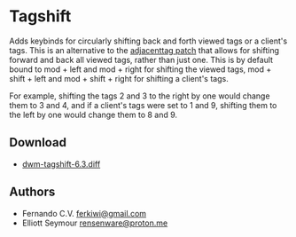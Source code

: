 Tagshift
========
Adds keybinds for circularly shifting back and forth viewed tags or a client's tags. 
This is an alternative to the [adjacenttag patch](https://dwm.suckless.org/patches/adjacenttag/) that allows 
for shifting forward and back all viewed tags, rather than just one. This is by default bound to 
mod + left and mod + right for shifting the viewed tags, mod + shift + left and mod + shift + right 
for shifting a client's tags.

For example, shifting the tags 2 and 3 to the right by one would change them to 3 and 4, and 
if a client's tags were set to 1 and 9, shifting them to the left by one would change them to 8 and 9.

Download
--------
* [dwm-tagshift-6.3.diff](dwm-tagshift-6.3.diff)

Authors
-------
* Fernando C.V. <ferkiwi@gmail.com>
* Elliott Seymour <rensenware@proton.me>
